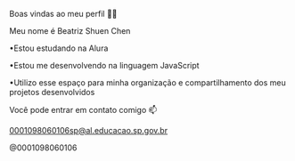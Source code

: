 Boas vindas ao meu perfil 💙💙

Meu nome é Beatriz Shuen Chen


•Estou estudando na Alura

•Estou me desenvolvendo na linguagem JavaScript

•Utilizo esse espaço para minha organização e compartilhamento dos meu projetos desenvolvidos


Você pode entrar em contato comigo 📫

0001098060106sp@al.educacao.sp.gov.br


@0001098060106
